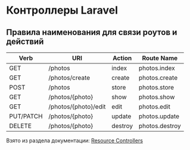 # Контроллеры Laravel

## Правила наименования для связи роутов и действий

|Verb|URI|Action|Route Name|
|--- |--- |--- |--- |
|GET|/photos|index|photos.index|
|GET|/photos/create|create|photos.create|
|POST|/photos|store|photos.store|
|GET|/photos/{photo}|show|photos.show|
|GET|/photos/{photo}/edit|edit|photos.edit|
|PUT/PATCH|/photos/{photo}|update|photos.update|
|DELETE|/photos/{photo}|destroy|photos.destroy|

Взято из раздела документации: [Resource Controllers](https://laravel.com/docs/5.5/controllers#resource-controllers)

